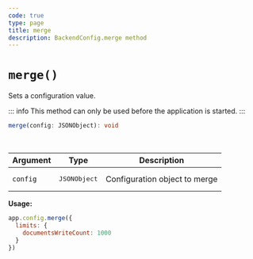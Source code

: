 ```yaml
---
code: true
type: page
title: merge
description: BackendConfig.merge method
---
```


# `merge()`

Sets a configuration value.

::: info
This method can only be used before the application is started.
:::

```ts
merge(config: JSONObject): void
```

<br/>

| Argument | Type                  | Description                   |
|----------|-----------------------|-------------------------------|
| `config` | <pre>JSONObject</pre> | Configuration object to merge |

**Usage:**

```js
app.config.merge({
  limits: {
    documentsWriteCount: 1000
  }
})
```

